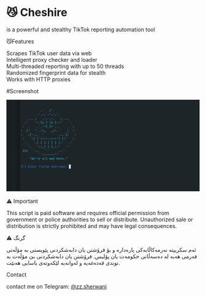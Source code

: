 # 😼 Cheshire

 is a powerful and stealthy TikTok reporting automation tool 


😼Features

 Scrapes TikTok user data via web  
Intelligent proxy checker and loader  
Multi-threaded reporting with up to 50 threads  
Randomized fingerprint data for stealth  
Works with HTTP proxies 



#Screenshot

![Cheshire Screenshot](https://github.com/ss900001/cheshire_ops-TikTok-Reporter/raw/main/Screenshot%20from%202025-05-22%2018-31-45.png)

⚠️ Important 

This script is paid software and requires official permission from government or police authorities to sell or distribute. Unauthorized sale or distribution is strictly prohibited and may have legal consequences.


⚠️  گرنگ


ئەم سکریپتە نەرمەکاڵایەکی پارەدارە و بۆ فرۆشتن یان دابەشکردنی پێویستی بە مۆڵەتی فەرمی هەیە لە دەسەڵاتی حکومەت یان پۆلیس. فرۆشتن یان دابەشکردنی بێ مۆڵەت بە توندی قەدەغەیە و لەوانەیە لێکەوتەی یاسایی هەبێت.

Contact

 contact me on Telegram:
 [@zz.sherwani](https://t.me/zz.sherwani)


